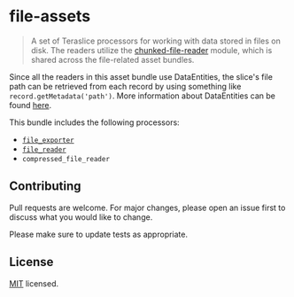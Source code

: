 # file-assets
> A set of Teraslice processors for working with data stored in files on disk. The readers utilize the [chunked-file-reader](https://terascope.github.io/teraslice/docs/packages/chunked-file-reader/overview) module, which is shared across the file-related asset bundles.

Since all the readers in this asset bundle use DataEntities, the slice's file path can be retrieved from each record by using something like `record.getMetadata('path')`. More information about DataEntities can be found [here](https://terascope.github.io/teraslice/docs/packages/utils/api/classes/dataentity).

This bundle includes the following processors:
- [`file_exporter`](./docs/file_exporter.md)
- [`file_reader`](./docs/file_reader.md)
- `compressed_file_reader`

## Contributing

Pull requests are welcome. For major changes, please open an issue first to discuss what you would like to change.

Please make sure to update tests as appropriate.

## License

[MIT](./LICENSE) licensed.
